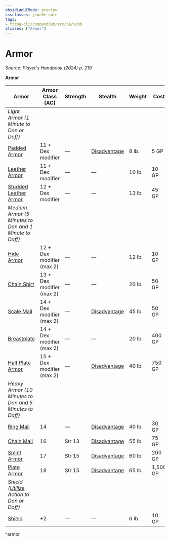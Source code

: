 ```yaml
---
obsidianUIMode: preview
cssclasses: json5e-note
tags:
- ttrpg-cli/compendium/src/5e/xphb
aliases: ["Armor"]
---
```

# Armor
*Source: Player's Handbook (2024) p. 219* 

**Armor**

| Armor | Armor Class (AC) | Strength | Stealth | Weight | Cost |
|-------|------------------|----------|---------|--------|------|
| *Light Armor (1 Minute to Don or Doff)* |
| [Padded Armor](2-Mechanics/CLI/items/padded-armor-xphb.md) | 11 + Dex modifier | — | [Disadvantage](2-Mechanics/CLI/rules/variant-rules/disadvantage-xphb.md) | 8 lb. | 5 GP |
| [Leather Armor](2-Mechanics/CLI/items/leather-armor-xphb.md) | 11 + Dex modifier | — | — | 10 lb. | 10 GP |
| [Studded Leather Armor](2-Mechanics/CLI/items/studded-leather-armor-xphb.md) | 12 + Dex modifier | — | — | 13 lb. | 45 GP |
| *Medium Armor (5 Minutes to Don and 1 Minute to Doff)* |
| [Hide Armor](2-Mechanics/CLI/items/hide-armor-xphb.md) | 12 + Dex modifier (max 2) | — | — | 12 lb. | 10 GP |
| [Chain Shirt](2-Mechanics/CLI/items/chain-shirt-xphb.md) | 13 + Dex modifier (max 2) | — | — | 20 lb. | 50 GP |
| [Scale Mail](2-Mechanics/CLI/items/scale-mail-xphb.md) | 14 + Dex modifier (max 2) | — | [Disadvantage](2-Mechanics/CLI/rules/variant-rules/disadvantage-xphb.md) | 45 lb. | 50 GP |
| [Breastplate](2-Mechanics/CLI/items/breastplate-xphb.md) | 14 + Dex modifier (max 2) | — | — | 20 lb. | 400 GP |
| [Half Plate Armor](2-Mechanics/CLI/items/half-plate-armor-xphb.md) | 15 + Dex modifier (max 2) | — | [Disadvantage](2-Mechanics/CLI/rules/variant-rules/disadvantage-xphb.md) | 40 lb. | 750 GP |
| *Heavy Armor (10 Minutes to Don and 5 Minutes to Doff)* |
| [Ring Mail](2-Mechanics/CLI/items/ring-mail-xphb.md) | 14 | — | [Disadvantage](2-Mechanics/CLI/rules/variant-rules/disadvantage-xphb.md) | 40 lb. | 30 GP |
| [Chain Mail](2-Mechanics/CLI/items/chain-mail-xphb.md) | 16 | Str 13 | [Disadvantage](2-Mechanics/CLI/rules/variant-rules/disadvantage-xphb.md) | 55 lb. | 75 GP |
| [Splint Armor](2-Mechanics/CLI/items/splint-armor-xphb.md) | 17 | Str 15 | [Disadvantage](2-Mechanics/CLI/rules/variant-rules/disadvantage-xphb.md) | 60 lb. | 200 GP |
| [Plate Armor](2-Mechanics/CLI/items/plate-armor-xphb.md) | 18 | Str 15 | [Disadvantage](2-Mechanics/CLI/rules/variant-rules/disadvantage-xphb.md) | 65 lb. | 1,500 GP |
| *Shield ([Utilize](2-Mechanics/CLI/rules/actions.md#Utilize) Action to Don or Doff)* |
| [Shield](2-Mechanics/CLI/items/shield-xphb.md) | +2 | — | — | 6 lb. | 10 GP |
^armor
